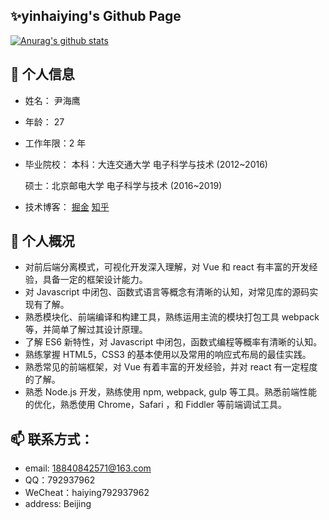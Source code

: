 <!--
**yinhaiying/yinhaiying** is a ✨ _special_ ✨ repository because its `README.md` (this file) appears on your GitHub profile.

Here are some ideas to get you started:

- 🔭 I’m currently working on ...
-  I’m currently learning ...
- 👯 I’m looking to collaborate on ...
- 🤔 I’m looking for help with ...
- 💬 Ask me about ...
- 📫 How to reach me: ...
- 😄 Pronouns: ...
- ⚡ Fun fact: ...
-->

## ✨yinhaiying's Github Page

[![Anurag's github stats](https://github-readme-stats.vercel.app/api?username=yinhaiying)](https://github.com/anuraghazra/github-readme-stats)

## 💬 个人信息

- 姓名： 尹海鹰
- 年龄： 27
- 工作年限：2 年
- 毕业院校：
  本科：大连交通大学 电子科学与技术 (2012~2016)

  硕士：北京邮电大学 电子科学与技术 (2016~2019)

- 技术博客：
  [掘金](https://juejin.cn/user/2225067267210440/posts)
  [知乎](https://www.zhihu.com/people/yinhaiying/posts)

## 🌱 个人概况

- 对前后端分离模式，可视化开发深入理解，对 Vue 和 react 有丰富的开发经验，具备一定的框架设计能力。
- 对 Javascript 中闭包、函数式语言等概念有清晰的认知，对常见库的源码实现有了解。
- 熟悉模块化、前端编译和构建工具，熟练运用主流的模块打包工具 webpack 等，并简单了解过其设计原理。
- 了解 ES6 新特性，对 Javascript 中闭包，函数式编程等概率有清晰的认知。
- 熟练掌握 HTML5，CSS3 的基本使用以及常用的响应式布局的最佳实践。
- 熟悉常见的前端框架，对 Vue 有着丰富的开发经验，并对 react 有一定程度的了解。
- 熟悉 Node.js 开发，熟练使用 npm, webpack, gulp 等工具。熟悉前端性能的优化，熟悉使用 Chrome，Safari ，和 Fiddler 等前端调试工具。

## 📫 联系方式：

- email: 18840842571@163.com
- QQ：792937962
- WeCheat：haiying792937962
- address: Beijing
